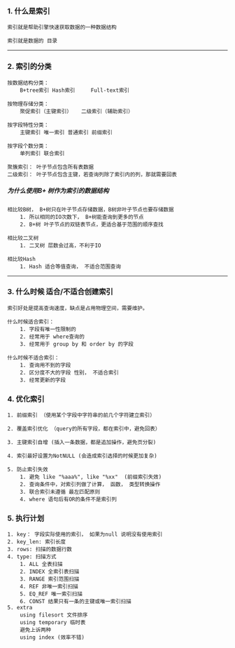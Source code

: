 ### 1. 什么是索引

    索引就是帮助引擎快速获取数据的一种数据结构
    
    索引就是数据的 目录

----

### 2. 索引的分类

    按数据结构分类：
        B+tree索引 Hash索引     Full-text索引

    按物理存储分类：
        聚促索引（主键索引）   二级索引（辅助索引）

    按字段特性分类：
        主键索引 唯一索引 普通索引 前缀索引

    按字段个数分类：
        单列索引 联合索引
    
    聚簇索引： 叶子节点包含所有表数据
    二级索引： 叶子节点包含主键，若查询列除了索引内的列，那就需要回表

##### 为什么使用B+ 树作为索引的数据结构

    相比较B树， B+树只在叶子节点存储数据，B树非叶子节点也要存储数据
        1. 所以相同的IO次数下， B+树能查询到更多的节点
        2. B+树 叶子节点的双链表节点，更适合基于范围的顺序查找

    相比较二叉树
        1. 二叉树 层数会过高，不利于IO

    相比较Hash
        1. Hash 适合等值查询， 不适合范围查询

-----

### 3. 什么时候 适合/不适合创建索引

    索引好处是提高查询速度，缺点是占用物理空间，需要维护。

    什么时候适合索引：
        1. 字段有唯一性限制的
        2. 经常用于 where查询的
        3. 经常用于 group by 和 order by 的字段

    什么时候不适合索引：
        1. 查询用不到的字段
        2. 区分度不大的字段 性别， 不适合索引
        3. 经常更新的字段

### 4. 优化索引

    1. 前缀索引 （使用某个字段中字符串的前几个字符建立索引）

    2. 覆盖索引优化 （query的所有字段，都在索引中，避免回表）

    3. 主键索引自增 (插入一条数据，都是追加操作，避免页分裂)

    4. 索引最好设置为NotNULL (会造成索引选择的时候更加复杂)

    5. 防止索引失效
        1. 避免 like "%aaa%", like "%xx"  (前缀索引失效)
        2. 查询条件中，对索引列做了计算， 函数， 类型转换操作
        3. 联合索引未遵循 最左匹配原则
        4. where 语句后有OR的条件不是索引列

### 5. 执行计划

    1. key： 字段实际使用的索引， 如果为null 说明没有使用索引
    2. key_len: 索引长度
    3. rows: 扫描的数据行数
    4. type: 扫描方式
        1. ALL 全表扫描
        2. INDEX 全索引表扫描
        3. RANGE 索引范围扫描
        4. REF 非唯一索引扫描
        5. EQ_REF 唯一索引扫描
        6. CONST 结果只有一条的主键或唯一索引扫描
    5. extra
        using filesort 文件排序
        using temporary 临时表
        避免上诉两种
        using index (效率不错)